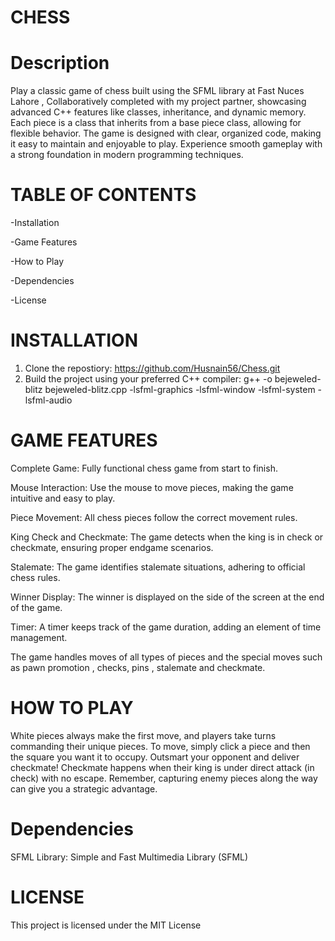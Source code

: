 # CHESS

# Description


Play a classic game of chess built using the SFML library at Fast Nuces Lahore , Collaboratively completed with my project partner, showcasing advanced C++ features like classes, inheritance, and dynamic memory. Each piece is a class that inherits from a base piece class, allowing for flexible behavior. The game is designed with clear, organized code, making it easy to maintain and enjoyable to play. Experience smooth gameplay with a strong foundation in modern programming techniques.

# TABLE OF CONTENTS

-Installation

-Game Features 

-How to Play

-Dependencies

-License

# INSTALLATION

1. Clone the repostiory: https://github.com/Husnain56/Chess.git
2. Build the project using your preferred C++ compiler: g++ -o bejeweled-blitz bejeweled-blitz.cpp -lsfml-graphics -lsfml-window -lsfml-system -lsfml-audio

# GAME FEATURES

Complete Game: Fully functional chess game from start to finish.

Mouse Interaction: Use the mouse to move pieces, making the game intuitive and easy to play.

Piece Movement: All chess pieces follow the correct movement rules.

King Check and Checkmate: The game detects when the king is in check or checkmate, ensuring proper endgame scenarios.

Stalemate: The game identifies stalemate situations, adhering to official chess rules.

Winner Display: The winner is displayed on the side of the screen at the end of the game.

Timer: A timer keeps track of the game duration, adding an element of time management.

The game handles moves of all types of pieces and the special moves such as pawn promotion , checks, pins , stalemate and checkmate.

# HOW TO PLAY

White pieces always make the first move, and players take turns commanding their unique pieces. To move, simply click a piece and then the square you want it to occupy. Outsmart your opponent and deliver checkmate! Checkmate happens when their king is under direct attack (in check) with no escape. Remember, capturing enemy pieces along the way can give you a strategic advantage. 

# Dependencies

SFML Library: Simple and Fast Multimedia Library (SFML)

# LICENSE

This project is licensed under the MIT License

